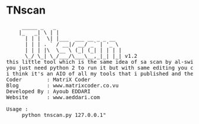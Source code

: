 # TNscan

<pre>
	 _____ _   _                    
	|_   _| \ | |                    
	  | | |  \| |___  ___ __ _ _ __  
	  | | | . ` / __|/ __/ _` | '_ \
	  | | | |\  \__ \ (_| (_| | | | |
	  \_/ \_| \_/___/\___\__,_|_| |_| v1.2
this little tool which is the same idea of sa scan by al-swisre, Hope you like it coz it was made with <3
you just need python 2 to run it but with same editing you can make it work under python 3.
i think it's an AIO of all my tools that i published and the ones that still on my hard drive .
Coder        : MatriX Coder
Blog         : www.matrixcoder.co.vu 
Developed By : Ayoub EDDARI
Website      : www.aeddari.com

Usage :
     python tnscan.py 127.0.0.1"
</pre>
